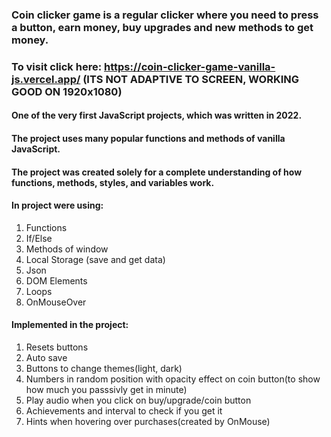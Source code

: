 ### Coin clicker game is a regular clicker where you need to press a button, earn money, buy upgrades and new methods to get money.

### To visit click here: https://coin-clicker-game-vanilla-js.vercel.app/ (ITS NOT ADAPTIVE TO SCREEN, WORKING GOOD ON 1920x1080)

#### One of the very first JavaScript projects, which was written in 2022.
#### The project uses many popular functions and methods of vanilla JavaScript.

#### The project was created solely for a complete understanding of how functions, methods, styles, and variables work.


#### In project were using:
1) Functions
2) If/Else
3) Methods of window
4) Local Storage (save and get data)
5) Json
6) DOM Elements
7) Loops
8) OnMouseOver

#### Implemented in the project:
1) Resets buttons
2) Auto save
3) Buttons to change themes(light, dark)
4) Numbers in random position with opacity effect on coin button(to show how much you passsivly get in minute)
5) Play audio when you click on buy/upgrade/coin button
6) Achievements and interval to check if you get it
7) Hints when hovering over purchases(created by OnMouse)

